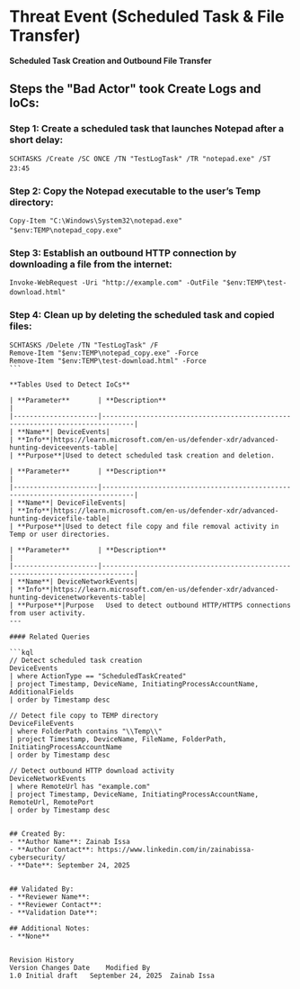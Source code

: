 # Threat Event (Scheduled Task & File Transfer)
**Scheduled Task Creation and Outbound File Transfer**

## Steps the "Bad Actor" took Create Logs and IoCs:

### Step 1: Create a scheduled task that launches Notepad after a short delay:

```SCHTASKS /Create /SC ONCE /TN "TestLogTask" /TR "notepad.exe" /ST 23:45‎```‎

### Step 2: Copy the Notepad executable to the user’s Temp directory:

```Copy-Item "C:\Windows\System32\notepad.exe" "$env:TEMP\notepad_copy.exe"‎```‎

### Step 3: Establish an outbound HTTP connection by downloading a file from the internet:

```Invoke-WebRequest -Uri "http://example.com" -OutFile "$env:TEMP\test-download.html"‎```‎

### Step 4: Clean up by deleting the scheduled task and copied files:
```
SCHTASKS /Delete /TN "TestLogTask" /F‎‎
Remove-Item "$env:TEMP\notepad_copy.exe" -Force
‎‎‎Remove-Item "$env:TEMP\test-download.html" -Force
‎```‎

**Tables Used to Detect IoCs**

| **Parameter**       | **Description**                                                              |
|---------------------|------------------------------------------------------------------------------|
| **Name**| DeviceEvents|
| **Info**|https://learn.microsoft.com/en-us/defender-xdr/advanced-hunting-deviceevents-table|
| **Purpose**|Used to detect scheduled task creation and deletion.

| **Parameter**       | **Description**                                                              |
|---------------------|------------------------------------------------------------------------------|
| **Name**| DeviceFileEvents|
| **Info**|https://learn.microsoft.com/en-us/defender-xdr/advanced-hunting-devicefile-table|
| **Purpose**|Used to detect file copy and file removal activity in Temp or user directories.

| **Parameter**       | **Description**                                                              |
|---------------------|------------------------------------------------------------------------------|
| **Name**| DeviceNetworkEvents|
| **Info**|https://learn.microsoft.com/en-us/defender-xdr/advanced-hunting-devicenetworkevents-table|
| **Purpose**|Purpose	Used to detect outbound HTTP/HTTPS connections from user activity.
---

#### Related Queries

```kql
// Detect scheduled task creation
DeviceEvents
| where ActionType == "ScheduledTaskCreated"
| project Timestamp, DeviceName, InitiatingProcessAccountName, AdditionalFields
| order by Timestamp desc

// Detect file copy to TEMP directory
DeviceFileEvents
| where FolderPath contains "\\Temp\\"
| project Timestamp, DeviceName, FileName, FolderPath, InitiatingProcessAccountName
| order by Timestamp desc

// Detect outbound HTTP download activity
DeviceNetworkEvents
| where RemoteUrl has "example.com"
| project Timestamp, DeviceName, InitiatingProcessAccountName, RemoteUrl, RemotePort
| order by Timestamp desc


## Created By:
- **Author Name**: Zainab Issa
- **Author Contact**: https://www.linkedin.com/in/zainabissa-cybersecurity/
- **Date**: September 24, 2025


## Validated By:
- **Reviewer Name**: 
- **Reviewer Contact**: 
- **Validation Date**: 

## Additional Notes:
- **None**


Revision History
Version	Changes	Date	Modified By
1.0	Initial draft	September 24, 2025	Zainab Issa
